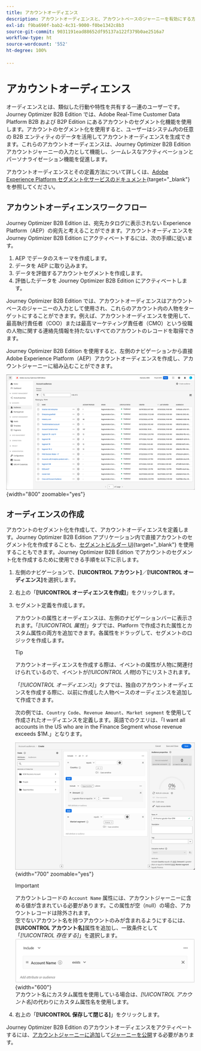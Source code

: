 ```yaml
---
title: アカウントオーディエンス
description: アカウントオーディエンスと、アカウントベースのジャーニーを有効にする方法について説明します。
exl-id: f9ba690f-bab2-4c31-9000-f0be1342c8b3
source-git-commit: 9031191ead88652df95137a122f379b0ae2516a7
workflow-type: ht
source-wordcount: '552'
ht-degree: 100%

---
```


# アカウントオーディエンス

オーディエンスとは、類似した行動や特性を共有する一連のユーザーです。Journey Optimizer B2B Edition では、Adobe Real-Time Customer Data Platform B2B および B2P Edition にあるアカウントのセグメント化機能を使用します。アカウントのセグメント化を使用すると、ユーザーはシステム内の任意の B2B エンティティのデータを活用してアカウントオーディエンスを生成できます。これらのアカウントオーディエンスは、Journey Optimizer B2B Edition アカウントジャーニーの入力として機能し、シームレスなアクティベーションとパーソナライゼーション機能を促進します。

アカウントオーディエンスとその定義方法について詳しくは、[Adobe Experience Platform セグメント化サービスのドキュメント](https://experienceleague.adobe.com/ja/docs/experience-platform/segmentation/types/account-audiences){target="_blank"}を参照してください。

## アカウントオーディエンスワークフロー

Journey Optimizer B2B Edition は、宛先カタログに表示されない Experience Platform（AEP）の宛先と考えることができます。アカウントオーディエンスを Journey Optimizer B2B Edition にアクティベートするには、次の手順に従います。

1. AEP でデータのスキーマを作成します。
1. データを AEP に取り込みます。
1. データを評価するアカウントセグメントを作成します。
1. 評価したデータを Journey Optimizer B2B Edition にアクティベートします。

Journey Optimizer B2B Edition では、アカウントオーディエンスはアカウントベースのジャーニーの入力として使用され、これらのアカウント内の人物をターゲットにすることができます。例えば、アカウントオーディエンスを使用して、最高執行責任者（COO）または最高マーケティング責任者（CMO）という役職の人物に関する連絡先情報を持たないすべてのアカウントのレコードを取得できます。

Journey Optimizer B2B Edition を使用すると、左側のナビゲーションから直接 Adobe Experience Platform（AEP）アカウントオーディエンスを作成し、アカウントジャーニーに組み込むことができます。

![アカウントオーディエンスへのアクセス](./assets/account-audiences-browse.png){width="800" zoomable="yes"}

## オーディエンスの作成

アカウントのセグメント化を作成して、アカウントオーディエンスを定義します。Journey Optimizer B2B Edition アプリケーション内で直接アカウントのセグメント化を作成することも、[セグメントビルダー UI](https://experienceleague.adobe.com/ja/docs/experience-platform/segmentation/ui/segment-builder){target="_blank"} を使用することもできます。Journey Optimizer B2B Edition でアカウントのセグメント化を作成するために使用できる手順を以下に示します。

1. 左側のナビゲーションで、**[!UICONTROL アカウント]**／**[!UICONTROL オーディエンス]**&#x200B;を選択します。

1. 右上の「**[!UICONTROL オーディエンスを作成]**」をクリックします。

1. セグメント定義を作成します。

   アカウントの属性とオーディエンスは、左側のナビゲーションバーに表示されます。「_[!UICONTROL 属性]_」タブでは、Platform で作成された属性とカスタム属性の両方を追加できます。各属性をドラッグして、セグメントのロジックを作成します。

   >[!TIP]
   >
   >アカウントオーディエンスを作成する際は、イベントの属性が人物に関連付けられているので、イベントが&#x200B;_[!UICONTROL 人物]_&#x200B;の下にリストされます。<br/>
   >
   >「_[!UICONTROL オーディエンス]_」タブでは、独自のアカウントオーディエンスを作成する際に、以前に作成した人物ベースのオーディエンスを追加して作成できます。

   次の例では、`Country Code`、`Revenue Amount`、`Market segment` を使用して作成されたオーディエンスを定義します。英語でのクエリは、「I want all accounts in the US who are in the Finance Segment whose revenue exceeds $1M.」となります。

   ![アカウントオーディエンスセグメントビルダーの例](./assets/audience-segment-builder-US-finance-1M.png){width="700" zoomable="yes"}
   <br/>

   >[!IMPORTANT]
   >
   >アカウントレコードの `Account Name` 属性には、アカウントジャーニーに含める値が含まれている必要があります。この属性が空（null）の場合、アカウントレコードは除外されます。<br/>
   >空でないアカウント名を持つアカウントのみが含まれるようにするには、**[!UICONTROL アカウント名]**&#x200B;属性を追加し、一致条件として「_[!UICONTROL 存在する]_」を選択します。<br/>
   >![アカウント名属性が存在する](./assets/audience-segment-builder-account-name-exists.png){width="600"}
   ><br/>アカウント名にカスタム属性を使用している場合は、_[!UICONTROL アカウント名]_&#x200B;の代わりにカスタム属性名を使用します。

1. 右上の「**[!UICONTROL 保存して閉じる]**」をクリックします。

Journey Optimizer B2B Edition のアカウントオーディエンスをアクティベートするには、[アカウントジャーニーに追加](../journeys/journey-overview.md#add-the-account-audience-for-your-journey)して[ジャーニーを公開](../journeys/journey-overview.md)する必要があります。
